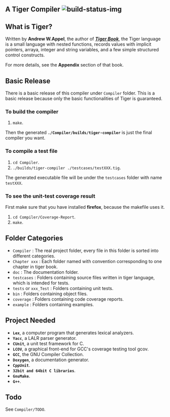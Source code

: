 A Tiger Compiler  ![build-status-img]
----------------


## What is Tiger?
Written by **Andrew W.Appel**, the author of [***Tiger Book***][tiger-book], the Tiger language is a small language with nested functions, records values with implicit pointers, arraya, integer and string variables, and a few simple structured control constructs.

For more details, see the **Appendix** section of that book.

## Basic Release
There is a basic release of this compiler under `Compiler` folder. This is a basic release because only the basic functionalities of Tiger is guaranteed.

### To build the compiler
1.  `make`.

Then the generated **`./Compiler/builds/tiger-compiler`** is just the final compiler you want.

### To compile a test file
1.  `cd Compiler`.
2.  `./builds/tiger-compiler ./testcases/testXXX.tig`.

The generated executable file will be under the `testcases` folder with name `testXXX`.

### To see the unit-test coverage result
First make sure that you have installed **firefox**, because the makefile uses it.

1.  `cd Compiler/Coverage-Report`.
2.  `make`.


## Folder Categories
*	`Compiler` : The real project folder, every file in this folder is sorted into different categories.
*	`Chapter xxx` : Each folder named with convention corresponding to one chapter in tiger book.
*	`doc` : The documentation folder.
*	`testcases` : Folders containing source files written in tiger language, which is intended for tests.
*	`tests` or `xxx_Test` : Folders containing unit tests.
*	`bin` : Folders containing object files.
*	`coverage` : Folders containing code coverage reports.
*	`example` : Folders containing examples.


## Project Needed
*	**`Lex`**, a computer program that generates lexical analyzers.
*	**`Yacc`**, a LALR parser generator.
*	**`CUnit`**, a unit test framework for C.
*	**`LCOV`**,  a graphical front-end for GCC's coverage testing tool gcov.
*	**`GCC`**, the GNU Compiler Collection.
*	**`Doxygen`**, a documentation generator.
* **`CppUnit`**.
* **`32bit and 64bit C libraries`**.
* **`GnuMake`**.
* **`G++`**.

## Todo
See `Compiler/TODO`.


[tiger-book]:		http://www.amazon.com/Modern-Compiler-Implementation-Basic-Techniques/dp/0521583896
[build-status-img]:	https://travis-ci.org/lgxZJ/Tiger-Compiler.svg?branch=master
